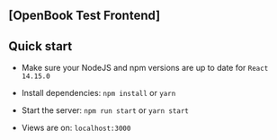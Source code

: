 ## [OpenBook Test Frontend]

## Quick start

- Make sure your NodeJS and npm versions are up to date for `React 14.15.0`

- Install dependencies: `npm install` or `yarn`

- Start the server: `npm run start` or `yarn start`

- Views are on: `localhost:3000`
